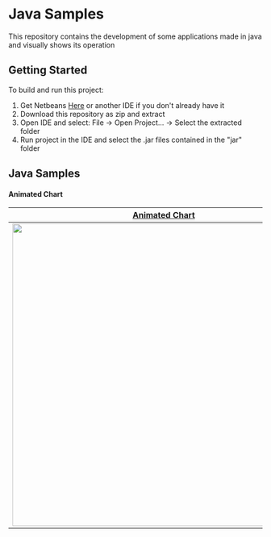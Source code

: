 # Java Samples

This repository contains the development of some applications made in java and visually shows its operation

## Getting Started

To build and run this project:
1. Get Netbeans [Here](http://archive.org/download/jdk-8u111-nb-8_2/) or another IDE if you don't already have it
2. Download this repository as zip and extract
3. Open IDE and select: File -> Open Project... -> Select the extracted folder
4. Run project in the IDE and select the .jar files contained in the "jar" folder

## Java Samples

#### Animated Chart

|[Animated Chart](https://archive.org/download/jdk-8u111-nb-8_2)|
|--|
| <center> <img src="https://media.giphy.com/media/YrquS6qE7hXmAD82Bf/giphy.gif" width="600"> </center> |
